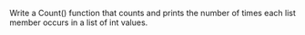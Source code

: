 Write a Count() function that counts and prints the number of times each list member occurs in a list of
int values.
